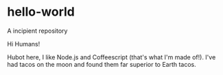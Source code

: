 # hello-world

A incipient repository

Hi Humans!

Hubot here, I like Node.js and Coffeescript (that's what I'm made of!).
I've had tacos on the moon and found them far superior to Earth tacos.
